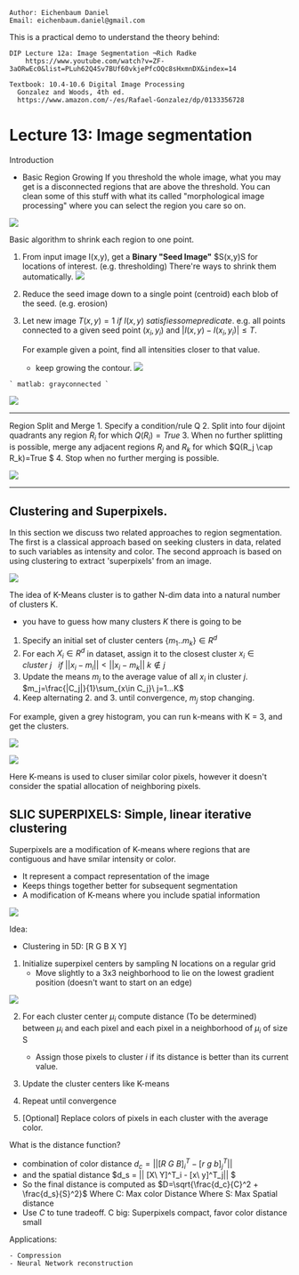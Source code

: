 ```
Author: Eichenbaum Daniel
Email: eichenbaum.daniel@gmail.com
```
This is a practical demo to understand the theory behind:
```
DIP Lecture 12a: Image Segmentation ¬Rich Radke
    https://www.youtube.com/watch?v=ZF-3aORwEc0&list=PLuh62Q4Sv7BUf60vkjePfcOQc8sHxmnDX&index=14

Textbook: 10.4-10.6 Digital Image Processing
  Gonzalez and Woods, 4th ed.  
  https://www.amazon.com/-/es/Rafael-Gonzalez/dp/0133356728  
```

# Lecture 13: Image segmentation

Introduction
  - Basic Region Growing
  If you threshold the whole image, what you may get is a disconnected regions that are above the threshold.
  You can clean some of this stuff with what its called "morphological image processing" where you can select the region you care so on.
  
  ![](regions.jpg)

  Basic algorithm to shrink each region to one point.

  1. From input image I(x,y), get a **Binary "Seed Image"** $S(x,y)S for locations of interest. (e.g. thresholding)
  There're ways to shrink them automatically.
    ![](regions_shrinked.jpg)
  2. Reduce the seed image down to a single point (centroid) each blob of the seed. (e.g. erosion)
  3. Let new image $T(x,y)=1\ if\ I(x,y)\ satisfies some predicate$.
     e.g. all points connected to a given seed point $(x_i, y_i)$ and $|I(x,y) - I(x_i, y_i)|\le T$.

     For example given a point, find all intensities closer to that value.
      - keep growing the contour.
     ![](contour_growing.jpg)

    ` matlab: grayconnected `
    
![](grayconnected.jpg)

---

Region Split and Merge
    1. Specify a condition/rule Q
    2. Split into four dijoint quadrants any region $R_i$ for which $Q(R_i)=True$
    3. When no further splitting is possible, merge any adjacent regions $R_j$ and $R_k$ for which $Q(R_j \cap R_k)=True $
    4. Stop when no further merging is possible.
    
![](region_split_merge.jpg)


---

## Clustering and Superpixels.

In this section we discuss two related approaches to region segmentation. The first is a classical approach based on seeking clusters in data, related to such variables as intensity and color.  The second approach is based on using clustering to extract 'superpixels' from an image.

![](clustering.jpg)

The idea of K-Means cluster is to gather N-dim data into a natural number of clusters K.
- you have to guess how many clusters $K$ there is going to be

    
1. Specify an initial set of cluster centers $\{m_1 .. m_k \}\in R^{d}$
2. For each $X_i\in R^{d}$ in dataset, assign it to the closest cluster $x_i\in cluster\ j\ \ \  if\ ||x_i - m_i||<||x_i - m_k||\ k\notin j$
3. Update the means $m_j$ to the average value of all $x_i$ in cluster $j$. $m_j=\frac{|C_j|}{1}\sum_{x\in C_j}\ j=1...K$
4. Keep alternating 2. and 3. until convergence, $m_j$ stop changing.

For example, given a grey histogram, you can run k-means with K = 3, and get the clusters.

![](hist_clustering.jpg)

![](clustering_example.jpg)

Here K-means is used to cluser similar color pixels, however it doesn't consider the spatial allocation of neighboring pixels. 

## SLIC SUPERPIXELS: Simple, linear iterative clustering

Superpixels are a modification of K-means where regions that are contiguous and have smilar intensity or color.
- It represent a compact representation of the image
- Keeps things together better for subsequent segmentation
- A modification of K-means where you include spatial information

![](superpixels.jpg)

Idea:
- Clustering in 5D: [R G B X Y]
1) Initialize superpixel centers by sampling N locations on a regular grid
    - Move slightly to a 3x3 neighborhood to lie on the lowest gradient position (doesn't want to start on an edge)

![](sampling_superpixels.jpg)

2) For each cluster center $\mu_i$ compute distance (To be determined) between $\mu_i$ and each pixel and each pixel in a neighborhood of $\mu_i$ of size S
    - Assign those pixels to cluster $i$ if its distance is better than its current value.
    
3) Update the cluster centers like K-means
4) Repeat until convergence
5) [Optional] Replace colors of pixels in each cluster with the average color.

What is the distance function?
 - combination of color distance $d_c = || [R\ G\ B]_i^T - [r\ g\ b]_j^T||$
 - and the spatial distance $d_s = || [X\ Y]^T_i - [x\ y]^T_j|| $
 - So the final distance is computed as $D=\sqrt{\frac{d_c}{C}^2 + \frac{d_s}{S}^2}$
    Where C: Max color Distance
    Where S: Max Spatial distance
 - Use $C$ to tune tradeoff. C big: Superpixels compact, favor color distance small

Applications:

    - Compression 
    - Neural Network reconstruction
